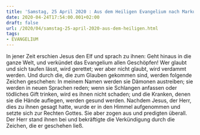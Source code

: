 ```yaml
---
title: 'Samstag, 25 April 2020 : Aus dem Heiligen Evangelium nach Markus - Mk 16,15-20.'
date: 2020-04-24T17:54:00.001+02:00
draft: false
url: /2020/04/samstag-25-april-2020-aus-dem-heiligen.html
tags: 
- EVANGELIUM
---
```


In jener Zeit erschien Jesus den Elf und sprach zu ihnen: Geht hinaus in die ganze Welt, und verkündet das Evangelium allen Geschöpfen! Wer glaubt und sich taufen lässt, wird gerettet; wer aber nicht glaubt, wird verdammt werden. Und durch die, die zum Glauben gekommen sind, werden folgende Zeichen geschehen: In meinem Namen werden sie Dämonen austreiben; sie werden in neuen Sprachen reden; wenn sie Schlangen anfassen oder tödliches Gift trinken, wird es ihnen nicht schaden; und die Kranken, denen sie die Hände auflegen, werden gesund werden. Nachdem Jesus, der Herr, dies zu ihnen gesagt hatte, wurde er in den Himmel aufgenommen und setzte sich zur Rechten Gottes. Sie aber zogen aus und predigten überall. Der Herr stand ihnen bei und bekräftigte die Verkündigung durch die Zeichen, die er geschehen ließ.
